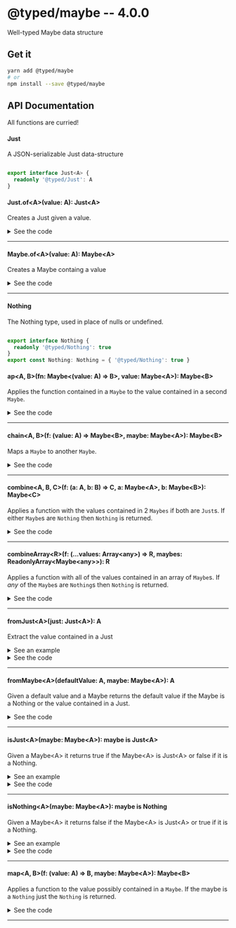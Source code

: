 # @typed/maybe -- 4.0.0

Well-typed Maybe data structure

## Get it
```sh
yarn add @typed/maybe
# or
npm install --save @typed/maybe
```

## API Documentation

All functions are curried!

#### Just

<p>

A JSON-serializable Just data-structure

</p>


```typescript

export interface Just<A> {
  readonly '@typed/Just': A
}

```


#### Just.of\<A\>(value: A): Just\<A\>

<p>

Creates a Just given a value. 

</p>


<details>
<summary>See the code</summary>

```typescript

export function of<A>(value: A): Just<A> {
  return { '@typed/Just': value }
}
}

```

</details>
<hr />


#### Maybe.of\<A\>(value: A): Maybe\<A\>

<p>

Creates a Maybe containg a value

</p>


<details>
<summary>See the code</summary>

```typescript

export const of: <A>(value: A) => Maybe<A> = Just.of
}

```

</details>
<hr />


#### Nothing

<p>

The Nothing type, used in place of nulls or undefined.

</p>


```typescript

export interface Nothing {
  readonly '@typed/Nothing': true
}
export const Nothing: Nothing = { '@typed/Nothing': true }

```


#### ap\<A, B\>(fn: Maybe\<(value: A) =\> B\>, value: Maybe\<A\>): Maybe\<B\>

<p>

Applies the function contained in a `Maybe` to the value contained in a 
second `Maybe`.

</p>


<details>
<summary>See the code</summary>

```typescript

export const ap: MaybeAp = curry2(__ap)

function __ap<A, B>(fn: Maybe<(value: A) => B>, maybe: Maybe<A>): Maybe<B> {
  return chain(f => map(f, maybe), fn)
}

export interface MaybeAp {
  <A, B>(fn: Maybe<(value: A) => B>, value: Maybe<A>): Maybe<B>
  <A, B>(fn: Maybe<(value: A) => B>): (value: Maybe<A>) => Maybe<B>
}

```

</details>
<hr />


#### chain\<A, B\>(f: (value: A) =\> Maybe\<B\>, maybe: Maybe\<A\>): Maybe\<B\>

<p>

Maps a `Maybe` to another `Maybe`.

</p>


<details>
<summary>See the code</summary>

```typescript

export const chain: MaybeChain = curry2(__chain)

function __chain<A, B>(f: (value: A) => Maybe<B>, maybe: Maybe<A>): Maybe<B> {
  return isNothing(maybe) ? maybe : f(fromJust(maybe))
}

export interface MaybeChain {
  <A, B>(f: (value: A) => Maybe<B>, maybe: Maybe<A>): Maybe<B>
  <A, B>(f: (value: A) => Maybe<B>): (maybe: Maybe<A>) => Maybe<B>
}

```

</details>
<hr />


#### combine\<A, B, C\>(f: (a: A, b: B) =\> C, a: Maybe\<A\>, b: Maybe\<B\>): Maybe\<C\>

<p>

Applies a function with the values contained in 2 `Maybes` if both are 
`Just`s. If either `Maybe`s are `Nothing` then `Nothing` is returned.

</p>


<details>
<summary>See the code</summary>

```typescript

export const combine: Combine = curry3(__combine)

export type Combine = {
  <A, B, C>(f: (valueA: A, valueB: B) => C, maybeA: Maybe<A>, maybeB: Maybe<B>): Maybe<C>
  <A, B, C>(f: (valueA: A, valueB: B) => C, maybeA: Maybe<A>): (maybeB: Maybe<B>) => Maybe<C>

  <A, B, C>(f: (valueA: A, valueB: B) => C): {
    (maybeA: Maybe<A>, maybeB: Maybe<B>): Maybe<C>
    (maybeA: Maybe<A>): (maybeB: Maybe<B>) => Maybe<C>
  }
}

function __combine<A, B, C>(
  f: (valueA: A, valueB: B) => C,
  maybeA: Maybe<A>,
  maybeB: Maybe<B>
): Maybe<C> {
  return combineArray(f, [maybeA, maybeB])
}

```

</details>
<hr />


#### combineArray\<R\>(f: (...values: Array\<any\>) =\> R, maybes: ReadonlyArray\<Maybe\<any\>\>): R

<p>

Applies a function with all of the values contained in an array of `Maybe`s.
If *any* of the `Maybe`s are `Nothing`s then `Nothing` is returned.

</p>


<details>
<summary>See the code</summary>

```typescript

export const combineArray: CombineArray = curry2(__combineArray)

function __combineArray<R>(
  f: (...values: Array<any>) => R,
  maybes: ReadonlyArray<Maybe<any>>
): Maybe<R> {
  const containsNothing = maybes.some(isNothing)

  return containsNothing
    ? Nothing
    : Just.of<R>(f(...(maybes as ReadonlyArray<Just<any>>).map(fromJust)))
}

export type CombineArray = {
  <A, B, C>(f: (valueA: A, valueB: B) => C, maybes: [Maybe<A>, Maybe<B>]): Maybe<C>
  <A, B, C, D>(
    f: (valueA: A, valueB: B, valueC: C) => D,
    maybes: [Maybe<A>, Maybe<B>, Maybe<C>]
  ): Maybe<D>
  <A, B, C, D, E>(
    f: (valueA: A, valueB: B, valueC: C, valueD: D) => E,
    maybes: [Maybe<A>, Maybe<B>, Maybe<C>, Maybe<D>]
  ): Maybe<E>
  <A, B, C, D, E, F>(
    f: (valueA: A, valueB: B, valueC: C, valueD: D, valueE: E) => F,
    maybes: [Maybe<A>, Maybe<B>, Maybe<C>, Maybe<D>, Maybe<E>]
  ): Maybe<F>
  <A, B, C, D, E, F, G>(
    f: (valueA: A, valueB: B, valueC: C, valueD: D, valueE: E, valueF: F) => G,
    maybes: [Maybe<A>, Maybe<B>, Maybe<C>, Maybe<D>, Maybe<E>, Maybe<F>]
  ): Maybe<G>

  <A, B, C>(f: (valueA: A, valueB: B) => C): (maybes: [Maybe<A>, Maybe<B>]) => Maybe<C>
  <A, B, C, D>(f: (valueA: A, valueB: B, valueC: C) => D): (
    maybes: [Maybe<A>, Maybe<B>, Maybe<C>]
  ) => Maybe<D>
  <A, B, C, D, E>(f: (valueA: A, valueB: B, valueC: C, valueD: D) => E): (
    maybes: [Maybe<A>, Maybe<B>, Maybe<C>, Maybe<D>]
  ) => Maybe<E>
  <A, B, C, D, E, F>(f: (valueA: A, valueB: B, valueC: C, valueD: D, valueE: E) => F): (
    maybes: [Maybe<A>, Maybe<B>, Maybe<C>, Maybe<D>, Maybe<E>]
  ) => Maybe<F>
  <A, B, C, D, E, F, G>(
    f: (valueA: A, valueB: B, valueC: C, valueD: D, valueE: E, valueF: F) => G
  ): (maybes: [Maybe<A>, Maybe<B>, Maybe<C>, Maybe<D>, Maybe<E>, Maybe<F>]) => Maybe<G>

  (f: ArrayConstructor): {
    <A, B>(maybes: [Maybe<A>, Maybe<B>]): Maybe<[A, B]>
    <A, B, C>(maybes: [Maybe<A>, Maybe<B>, Maybe<C>]): Maybe<[A, B, C]>
    <A, B, C, D>(maybes: [Maybe<A>, Maybe<B>, Maybe<C>, Maybe<D>]): Maybe<[A, B, C, D]>
    <A, B, C, D, E>(maybes: [Maybe<A>, Maybe<B>, Maybe<C>, Maybe<D>, Maybe<E>]): Maybe<
      [A, B, C, D, E]
    >
    <A, B, C, D, E, F>(maybes: [Maybe<A>, Maybe<B>, Maybe<C>, Maybe<D>, Maybe<E>, Maybe<F>]): Maybe<
      [A, B, C, D, E, F]
    >
  }

  <R>(f: (...values: Array<any>) => R, maybes: ReadonlyArray<Maybe<any>>): Maybe<R>
  <R>(f: (...values: Array<any>) => R): (maybes: ReadonlyArray<Maybe<any>>) => Maybe<R>
}

```

</details>
<hr />


#### fromJust\<A\>(just: Just\<A\>): A

<p>

Extract the value contained in a Just

</p>


<details>
  <summary>See an example</summary>
  
```typescript
import { fromJust, Just } from '@typed/maybe'

const value = fromJust(Just.of(1))
console.log(value) // logs '1'
```

</details>

<details>
<summary>See the code</summary>

```typescript

export function fromJust<A>(just: Just<A>): A {
  return just['@typed/Just']
}

```

</details>
<hr />


#### fromMaybe\<A\>(defaultValue: A, maybe: Maybe\<A\>): A

<p>

Given a default value and a Maybe returns the default value if the Maybe is a 
Nothing or the value contained in a Just.

</p>


<details>
<summary>See the code</summary>

```typescript

export const fromMaybe: FromMaybe = curry2(__fromMaybe)

function __fromMaybe<A>(defaultValue: A, maybe: Maybe<A>): A {
  return isJust(maybe) ? fromJust(maybe) : defaultValue
}

export interface FromMaybe {
  <A>(defaultValue: A, maybe: Maybe<A>): A
  <A>(defaultValue: A): (maybe: Maybe<A>) => A
}

```

</details>
<hr />


#### isJust\<A\>(maybe: Maybe\<A\>): maybe is Just\<A\>

<p>

Given a Maybe\<A\> it returns true if the Maybe\<A\> is Just\<A\> or 
false if it is a Nothing.

</p>


<details>
  <summary>See an example</summary>
  
```typescript
import { isJust, Nothing, Maybe } from '@typed/maybe'

console.log(isJust(Nothing)) // logs false
console.log(isJust(Maybe.of(1))) // logs true
```

</details>

<details>
<summary>See the code</summary>

```typescript

export function isJust<A>(maybe: Maybe<A>): maybe is Just<A> {
  return maybe.hasOwnProperty('@typed/Just')
}

```

</details>
<hr />


#### isNothing\<A\>(maybe: Maybe\<A\>): maybe is Nothing

<p>

Given a Maybe\<A\> it returns false if the Maybe\<A\> is Just\<A\> or 
true if it is a Nothing.

</p>


<details>
  <summary>See an example</summary>
  
```typescript
import { isNothing, Maybe, Nothing } from '@typed/maybe'

console.log(isNothing(Nothing)) // logs true
console.log(isNothing(Maybe.of(1))) // logs false
```

</details>

<details>
<summary>See the code</summary>

```typescript

export function isNothing<A>(maybe: Maybe<A>): maybe is Nothing {
  return (maybe as Nothing)['@typed/Nothing'] === true
}

```

</details>
<hr />


#### map\<A, B\>(f: (value: A) =\> B, maybe: Maybe\<A\>): Maybe\<B\>

<p>

Applies a function to the value possibly contained in a `Maybe`. If the 
maybe is a `Nothing` just the `Nothing` is returned.

</p>


<details>
<summary>See the code</summary>

```typescript

export const map: MaybeMap = curry2(__map)

function __map<A, B>(f: (value: A) => B, maybe: Maybe<A>): Maybe<B> {
  return chain(a => Maybe.of(f(a)), maybe)
}

export interface MaybeMap {
  <A, B>(f: (value: A) => B, maybe: Maybe<A>): Maybe<B>
  <A, B>(f: (value: A) => B): (maybe: Maybe<A>) => Maybe<B>
}

```

</details>
<hr />
